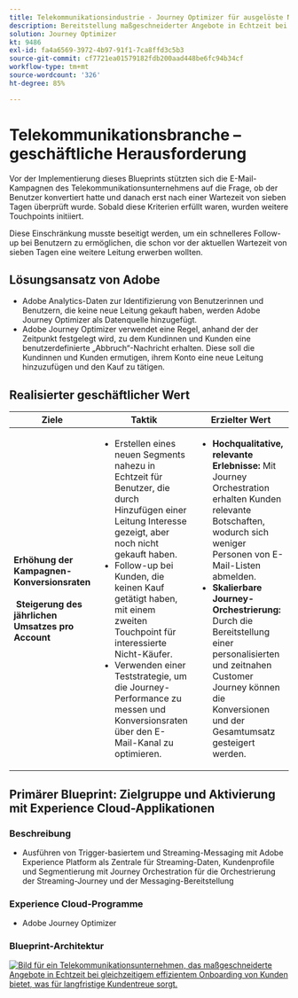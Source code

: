 ```yaml
---
title: Telekommunikationsindustrie - Journey Optimizer für ausgelöste Nachrichten
description: Bereitstellung maßgeschneiderter Angebote in Echtzeit bei gleichzeitigem effizientem Onboarding von Kunden, das für langfristige Kundentreue sorgt.
solution: Journey Optimizer
kt: 9486
exl-id: fa4a6569-3972-4b97-91f1-7ca8ffd3c5b3
source-git-commit: cf7721ea01579182fdb200aad448be6fc94b34cf
workflow-type: tm+mt
source-wordcount: '326'
ht-degree: 85%

---
```


# Telekommunikationsbranche – geschäftliche Herausforderung

Vor der Implementierung dieses Blueprints stützten sich die E-Mail-Kampagnen des Telekommunikationsunternehmens auf die Frage, ob der Benutzer konvertiert hatte und danach erst nach einer Wartezeit von sieben Tagen überprüft wurde. Sobald diese Kriterien erfüllt waren, wurden weitere Touchpoints initiiert.

Diese Einschränkung musste beseitigt werden, um ein schnelleres Follow-up bei Benutzern zu ermöglichen, die schon vor der aktuellen Wartezeit von sieben Tagen eine weitere Leitung erwerben wollten.

## Lösungsansatz von Adobe

* Adobe Analytics-Daten zur Identifizierung von Benutzerinnen und Benutzern, die keine neue Leitung gekauft haben, werden Adobe Journey Optimizer als Datenquelle hinzugefügt.
* Adobe Journey Optimizer verwendet eine Regel, anhand der der Zeitpunkt festgelegt wird, zu dem Kundinnen und Kunden eine benutzerdefinierte „Abbruch“-Nachricht erhalten. Diese soll die Kundinnen und Kunden ermutigen, ihrem Konto eine neue Leitung hinzuzufügen und den Kauf zu tätigen.

## Realisierter geschäftlicher Wert

| Ziele | Taktik | Erzielter Wert |
|---|---|---|
| **Erhöhung der Kampagnen-Konversionsraten **<br></br>** Steigerung des jährlichen Umsatzes pro Account**</ul> | <ul><li>Erstellen eines neuen Segments nahezu in Echtzeit für Benutzer, die durch Hinzufügen einer Leitung Interesse gezeigt, aber noch nicht gekauft haben.</li><li>Follow-up bei Kunden, die keinen Kauf getätigt haben, mit einem zweiten Touchpoint für interessierte Nicht-Käufer. </li><li>Verwenden einer Teststrategie, um die Journey-Performance zu messen und Konversionsraten über den E-Mail-Kanal zu optimieren.</li></ul> | <ul><li><strong>Hochqualitative, relevante Erlebnisse:</strong> Mit Journey Orchestration erhalten Kunden relevante Botschaften, wodurch sich weniger Personen von E-Mail-Listen abmelden.</li><li><strong>Skalierbare Journey-Orchestrierung:</strong> Durch die Bereitstellung einer personalisierten und zeitnahen Customer Journey können die Konversionen und der Gesamtumsatz gesteigert werden.</li></ul> |

## Primärer Blueprint: Zielgruppe und Aktivierung mit Experience Cloud-Applikationen

### Beschreibung

<ul><li>Ausführen von Trigger-basiertem und Streaming-Messaging mit Adobe Experience Platform als Zentrale für Streaming-Daten, Kundenprofile und Segmentierung mit Journey Orchestration für die Orchestrierung der Streaming-Journey und der Messaging-Bereitstellung</li></ul>

### Experience Cloud-Programme

<ul><li>Adobe Journey Optimizer</li></ul>

### Blueprint-Architektur

<a href="https://experienceleague.adobe.com/docs/blueprints-learn/architecture/customer-journeys/journey-optimizer.html?lang=de"><img alt="Bild für ein Telekommunikationsunternehmen, das maßgeschneiderte Angebote in Echtzeit bei gleichzeitigem effizientem Onboarding von Kunden bietet, was für langfristige Kundentreue sorgt." src="https://experienceleague.adobe.com/docs/blueprints-learn/assets/ajo-architecture.svg"/></a>
